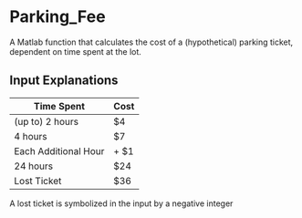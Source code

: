 # Parking_Fee
A Matlab function that calculates the cost of a (hypothetical) parking ticket, dependent on time spent at the lot.
## Input Explanations

Time Spent | Cost
-----------|-----
(up to) 2 hours    | $4
4 hours    | $7
Each Additional Hour | + $1
24 hours   | $24
Lost Ticket | $36

A lost ticket is symbolized in the input by a negative integer
